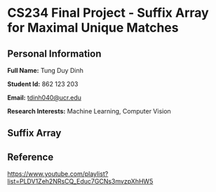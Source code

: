 # CS234 Final Project - Suffix Array for Maximal Unique Matches

## Personal Information ##

**Full Name:** Tung Duy Dinh

**Student Id:** 862 123 203

**Email:** tdinh040@ucr.edu

**Research Interests:** Machine Learning, Computer Vision

## Suffix Array ##

## Reference ##

https://www.youtube.com/playlist?list=PLDV1Zeh2NRsCQ_Educ7GCNs3mvzpXhHW5
